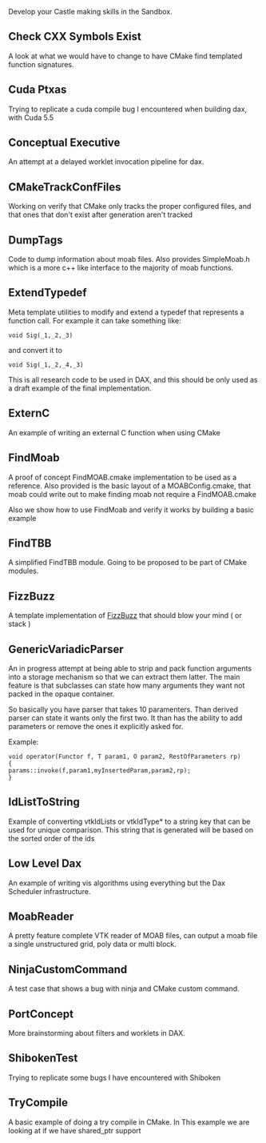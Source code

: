 Develop your Castle making skills in the Sandbox.


## Check CXX Symbols Exist ##
A look at what we would have to change to have CMake find templated
function signatures.


## Cuda Ptxas ##
Trying to replicate a cuda compile bug I encountered when building dax, with
Cuda 5.5


## Conceptual Executive ##
An attempt at a delayed worklet invocation pipeline for dax.

## CMakeTrackConfFiles ##
Working on verify that CMake only tracks the proper configured files, and
that ones that don't exist after generation aren't tracked


## DumpTags ##
Code to dump information about moab files. Also provides SimpleMoab.h
which is a more c++ like interface to the majority of moab functions.


## ExtendTypedef ##
Meta template utilities to modify and extend a typedef that represents
a function call. For example it can take something like:
```
void Sig(_1,_2,_3)
```

and convert it to
```
void Sig(_1,_2,_4,_3)
```

This is all research code to be used in DAX, and this should be only
used as a draft example of the final implementation.


## ExternC ##
An example of writing an external C function when using CMake


## FindMoab ##
A proof of concept FindMOAB.cmake implementation to be used as a reference.
Also provided is the basic layout of a MOABConfig.cmake, that moab could
write out to make finding moab not require a FindMOAB.cmake

Also we show how to use FindMoab and verify it works by building a basic
example


## FindTBB ##
A simplified FindTBB module. Going to be proposed to be part of CMake modules.


## FizzBuzz ##
A template implementation of [FizzBuzz](http://www.codinghorror.com/blog/2007/02/why-cant-programmers-program.html) that should blow your mind ( or stack )


## GenericVariadicParser ##
An in progress attempt at being able to strip and pack function arguments
into a storage mechanism so that we can extract them latter. The main feature
is that subclasses can state how many arguments they want not packed in the
opaque container.

So basically you have parser that takes 10 paramenters. Than
derived parser can state it wants only the first two. It than has
the ability to add parameters or remove the ones it explicitly asked for.

Example:
```
void operator(Functor f, T param1, O param2, RestOfParameters rp)
{
params::invoke(f,param1,myInsertedParam,param2,rp);
}
```


## IdListToString ##
Example of converting vtkIdLists or vtkIdType* to a string key that can be used
for unique comparison. This string that is generated will be based on the sorted
order of the ids


## Low Level Dax ##
An example of writing vis algorithms using everything but the Dax Scheduler
infrastructure.


## MoabReader ##
A pretty feature complete VTK reader of MOAB files, can output a moab
file a single unstructured grid, poly data or multi block.


## NinjaCustomCommand ##
A test case that shows a bug with ninja and CMake custom command.


## PortConcept ##
More brainstorming about filters and worklets in DAX.


## ShibokenTest ##
Trying to replicate some bugs I have encountered with Shiboken


## TryCompile ##
A basic example of doing a try compile in CMake. In This example we are
looking at if we have shared_ptr support
